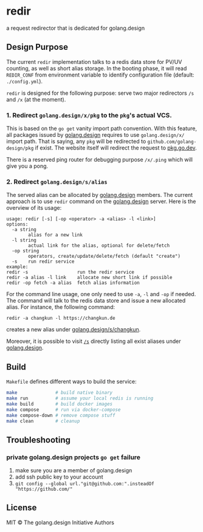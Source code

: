 # redir

a request redirector that is dedicated for golang.design

## Design Purpose

The current `redir` implementation talks to a redis data store for PV/UV counting,
as well as short alias storage. In the booting phase, it will read `REDIR_CONF`
from environment variable to identify configuration file (default: `./config.yml`).

`redir` is designed for the following purpose: serve two major
redirectors `/s` and `/x` (at the moment).

### 1. Redirect `golang.design/x/pkg` to the `pkg`'s actual VCS.

This is based on the `go get` vanity import path convention. With this
feature, all packages issued by [golang.design](https://golang.design) 
requires to use `golang.design/x/` import path.
That is saying, any `pkg` will be redirected to `github.com/golang-design/pkg`
if exist. The website itself will redirect the request to [pkg.go.dev](https://pkg.go.dev).

There is a reserved ping router for debugging purpose `/x/.ping` which will
give you a pong.

### 2. Redirect `golang.design/s/alias`

The served alias can be allocated by [golang.design](https://golang.design/) members.
The current approach is to use `redir` command on the [golang.design](https://golang.design/)
server. Here is the overview of its usage:

```
usage: redir [-s] [-op <operator> -a <alias> -l <link>]
options:
  -a string
        alias for a new link
  -l string
        actual link for the alias, optional for delete/fetch
  -op string
        operators, create/update/delete/fetch (default "create")
  -s    run redir service
example:
redir -s                  run the redir service
redir -a alias -l link    allocate new short link if possible
redir -op fetch -a alias  fetch alias information
```

For the command line usage, one only need to use `-a`, `-l` and `-op` if needed.
The command will talk to the redis data store and issue a new allocated alias.
For instance, the following command:

```
redir -a changkun -l https://changkun.de
```

creates a new alias under [golang.design/s/changkun](https://golang.design/s/changkun).

Moreover, it is possible to visit [`/s`](https://golang.design/s) directly listing all exist aliases under [golang.design](https://golang.design/).

## Build

`Makefile` defines different ways to build the service:

```bash
make              # build native binary
make run          # assume your local redis is running
make build        # build docker images
make compose      # run via docker-compose
make compose-down # remove compose stuff
make clean        # cleanup
```

## Troubleshooting

### private golang.design projects `go get` failure

1. make sure you are a member of golang.design
2. add ssh public key to your account
3. `git config --global url."git@github.com:".insteadOf "https://github.com/"`

## License

MIT &copy; The golang.design Initiative Authors
